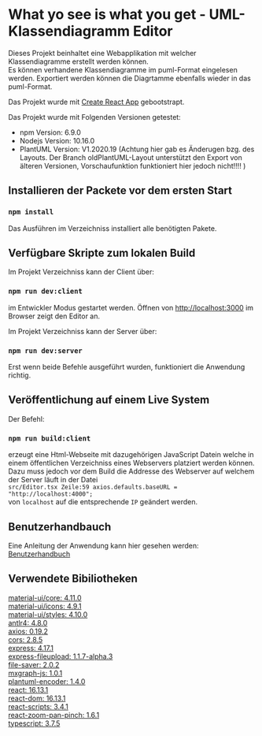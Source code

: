# What yo see is what you get - UML-Klassendiagramm Editor

Dieses Projekt beinhaltet eine Webapplikation mit welcher Klassendiagramme erstellt werden können. <br>
Es können verhandene Klassendiagramme im puml-Format eingelesen werden. 
Exportiert werden können die Diagrtamme ebenfalls wieder in das puml-Format.

Das Projekt wurde mit [Create React App](https://github.com/facebook/create-react-app) gebootstrapt.

Das Projekt wurde mit Folgenden Versionen getestet:
- npm Version: 6.9.0
- Nodejs Version: 10.16.0
- PlantUML Version: V1.2020.19  (Achtung hier gab es Änderugen bzg. des Layouts. Der Branch oldPlantUML-Layout unterstützt den Export von älteren Versionen, Vorschaufunktion funktioniert hier jedoch nicht!!!! )

## Installieren der Packete vor dem ersten Start

### `npm install`

Das Ausführen im Verzeichniss installiert alle benötigten Pakete.

## Verfügbare Skripte zum lokalen Build

Im Projekt Verzeichniss kann der Client über:

### `npm run dev:client`

im Entwickler Modus gestartet werden. 
Öffnen von [http://localhost:3000](http://localhost:3000) im Browser zeigt den Editor an.


Im Projekt Verzeichniss kann der Server über:

### `npm run dev:server`


Erst wenn beide Befehle ausgeführt wurden, funktioniert die Anwendung richtig.


## Veröffentlichung auf einem Live System

Der Befehl:

### `npm run build:client`

erzeugt eine Html-Webseite mit dazugehörigen JavaScript Datein 
welche in einem öffentlichen Verzeichniss eines Webservers platziert werden können. <br>
Dazu muss jedoch vor dem Build die Addresse des Webserver auf welchem der Server läuft in der 
Datei <br> `src/Editor.tsx Zeile:59 axios.defaults.baseURL = "http://localhost:4000";` <br> von `localhost` auf die entsprechende `IP` geändert werden. 

## Benutzerhandbauch

Eine Anleitung der Anwendung kann hier gesehen werden:
[Benutzerhandbuch](Benutzerhandbuch.pdf)



## Verwendete Bibiliotheken

[material-ui/core: 4.11.0](https://www.npmjs.com/package/@material-ui/core)<br>
[material-ui/icons: 4.9.1](https://www.npmjs.com/package/@material-ui/icons)<br>
[material-ui/styles: 4.10.0](https://www.npmjs.com/package/@material-ui/styles)<br>
[antlr4: 4.8.0](https://www.npmjs.com/package/antlr4)<br>
[axios: 0.19.2](https://www.npmjs.com/package/axios)<br>
[cors: 2.8.5](https://www.npmjs.com/package/cors)<br>
[express: 4.17.1](https://www.npmjs.com/package/express)<br>
[express-fileupload: 1.1.7-alpha.3](https://www.npmjs.com/package/express-fileupload)<br>
[file-saver: 2.0.2](https://www.npmjs.com/package/file-saver)<br>
[mxgraph-js: 1.0.1](https://www.npmjs.com/package/mxgraph-js)<br>
[plantuml-encoder: 1.4.0](https://www.npmjs.com/package/plantuml-encoder)<br>
[react: 16.13.1](https://www.npmjs.com/package/react)<br>
[react-dom: 16.13.1](https://www.npmjs.com/package/react-dom)<br>
[react-scripts: 3.4.1](https://www.npmjs.com/package/react-scripts)<br>
[react-zoom-pan-pinch: 1.6.1](https://www.npmjs.com/package/react-zoom-pan-pinch)<br>
[typescript: 3.7.5](https://www.npmjs.com/package/typescript)<br>
